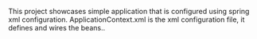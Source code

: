 This project showcases simple application that is configured using spring xml configuration.
ApplicationContext.xml is the xml configuration file, it defines and wires the beans..
